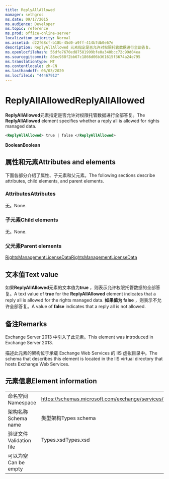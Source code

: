 ```yaml
---
title: ReplyAllAllowed
manager: sethgros
ms.date: 09/17/2015
ms.audience: Developer
ms.topic: reference
ms.prod: office-online-server
localization_priority: Normal
ms.assetid: d22f68cf-b18b-45d0-a9ff-414b7db0e67e
description: ReplyAllAllowed 元素指定是否允许对权限托管数据进行全部答复。
ms.openlocfilehash: 56dfe7670ed87581999bfe0a340bcc72c99d04ea
ms.sourcegitcommit: 88ec988f2bb67c1866d06b361615f3674a24e795
ms.translationtype: MT
ms.contentlocale: zh-CN
ms.lasthandoff: 06/03/2020
ms.locfileid: "44467912"
---
```

# <a name="replyallallowed"></a><span data-ttu-id="94dcc-103">ReplyAllAllowed</span><span class="sxs-lookup"><span data-stu-id="94dcc-103">ReplyAllAllowed</span></span>

<span data-ttu-id="94dcc-104">**ReplyAllAllowed**元素指定是否允许对权限托管数据进行全部答复。</span><span class="sxs-lookup"><span data-stu-id="94dcc-104">The **ReplyAllAllowed** element specifies whether a reply all is allowed for rights managed data.</span></span> 
  
```XML
<ReplyAllAllowed> true | false </ReplyAllAllowed>
```

 <span data-ttu-id="94dcc-105">**Boolean**</span><span class="sxs-lookup"><span data-stu-id="94dcc-105">**Boolean**</span></span>
## <a name="attributes-and-elements"></a><span data-ttu-id="94dcc-106">属性和元素</span><span class="sxs-lookup"><span data-stu-id="94dcc-106">Attributes and elements</span></span>

<span data-ttu-id="94dcc-107">下面各部分介绍了属性、子元素和父元素。</span><span class="sxs-lookup"><span data-stu-id="94dcc-107">The following sections describe attributes, child elements, and parent elements.</span></span>
  
### <a name="attributes"></a><span data-ttu-id="94dcc-108">Attributes</span><span class="sxs-lookup"><span data-stu-id="94dcc-108">Attributes</span></span>

<span data-ttu-id="94dcc-109">无。</span><span class="sxs-lookup"><span data-stu-id="94dcc-109">None.</span></span>
  
### <a name="child-elements"></a><span data-ttu-id="94dcc-110">子元素</span><span class="sxs-lookup"><span data-stu-id="94dcc-110">Child elements</span></span>

<span data-ttu-id="94dcc-111">无。</span><span class="sxs-lookup"><span data-stu-id="94dcc-111">None.</span></span>
  
### <a name="parent-elements"></a><span data-ttu-id="94dcc-112">父元素</span><span class="sxs-lookup"><span data-stu-id="94dcc-112">Parent elements</span></span>

[<span data-ttu-id="94dcc-113">RightsManagementLicenseData</span><span class="sxs-lookup"><span data-stu-id="94dcc-113">RightsManagementLicenseData</span></span>](rightsmanagementlicensedata.md)
  
## <a name="text-value"></a><span data-ttu-id="94dcc-114">文本值</span><span class="sxs-lookup"><span data-stu-id="94dcc-114">Text value</span></span>

<span data-ttu-id="94dcc-115">如果**ReplyAllAllowed**元素的文本值为**true** ，则表示允许权限托管数据的全部答复。</span><span class="sxs-lookup"><span data-stu-id="94dcc-115">A text value of **true** for the **ReplyAllAllowed** element indicates that a reply all is allowed for the rights managed data.</span></span> <span data-ttu-id="94dcc-116">**如果值为 false** ，则表示不允许全部答复。</span><span class="sxs-lookup"><span data-stu-id="94dcc-116">A value of **false** indicates that a reply all is not allowed.</span></span> 
  
## <a name="remarks"></a><span data-ttu-id="94dcc-117">备注</span><span class="sxs-lookup"><span data-stu-id="94dcc-117">Remarks</span></span>

<span data-ttu-id="94dcc-118">Exchange Server 2013 中引入了此元素。</span><span class="sxs-lookup"><span data-stu-id="94dcc-118">This element was introduced in Exchange Server 2013.</span></span>
  
<span data-ttu-id="94dcc-119">描述此元素的架构位于承载 Exchange Web Services 的 IIS 虚拟目录中。</span><span class="sxs-lookup"><span data-stu-id="94dcc-119">The schema that describes this element is located in the IIS virtual directory that hosts Exchange Web Services.</span></span>
  
## <a name="element-information"></a><span data-ttu-id="94dcc-120">元素信息</span><span class="sxs-lookup"><span data-stu-id="94dcc-120">Element information</span></span>

|||
|:-----|:-----|
|<span data-ttu-id="94dcc-121">命名空间</span><span class="sxs-lookup"><span data-stu-id="94dcc-121">Namespace</span></span>  <br/> |https://schemas.microsoft.com/exchange/services/2006/types  <br/> |
|<span data-ttu-id="94dcc-122">架构名称</span><span class="sxs-lookup"><span data-stu-id="94dcc-122">Schema name</span></span>  <br/> |<span data-ttu-id="94dcc-123">类型架构</span><span class="sxs-lookup"><span data-stu-id="94dcc-123">Types schema</span></span>  <br/> |
|<span data-ttu-id="94dcc-124">验证文件</span><span class="sxs-lookup"><span data-stu-id="94dcc-124">Validation file</span></span>  <br/> |<span data-ttu-id="94dcc-125">Types.xsd</span><span class="sxs-lookup"><span data-stu-id="94dcc-125">Types.xsd</span></span>  <br/> |
|<span data-ttu-id="94dcc-126">可以为空</span><span class="sxs-lookup"><span data-stu-id="94dcc-126">Can be empty</span></span>  <br/> ||
   

